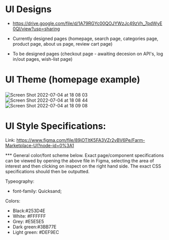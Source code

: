 # UI Designs


- https://drive.google.com/file/d/1A79RGYc00QOJYWzJc49zVh_7pdWyE0Ql/view?usp=sharing

- Currently designed pages (homepage, search page, categories page, product page, about us page, review cart page)

- To be designed pages (checkout page - awaiting decesion on API's, log in/out pages, wish-list page)


# UI Theme (homepage example)

###

![Screen Shot 2022-07-04 at 18 08 03](https://user-images.githubusercontent.com/97766930/177220886-b2bbd440-c3bb-47bc-b199-76d0dc2a3c6c.png)
![Screen Shot 2022-07-04 at 18 08 44](https://user-images.githubusercontent.com/97766930/177220928-325b7a5b-5aa8-43a1-9ca2-55e438b84bf9.png)
![Screen Shot 2022-07-04 at 18 09 08](https://user-images.githubusercontent.com/97766930/177220954-bcf98e0b-c01a-4c67-bb0e-db1ec2aa474d.png)


# UI Style Specifications: 

Link: https://www.figma.com/file/89jOTItK5FA3VZr2vBV6Pe/Farm-Marketplace-UI?node-id=0%3A1

*** General color/font scheme below. Exact page/component specifications can be viewed by opening the above file in Figma, selecting the area of interest and then clicking on inspect on the right hand side. The exact CSS specifications should then be outputted. 

Typeography:

- font-family: Quicksand;

Colors:

- Black:#253D4E
- White: #FFFFFF
- Grey: #E5E5E5
- Dark green:#3BB77E
- Light green: #DEF9EC

